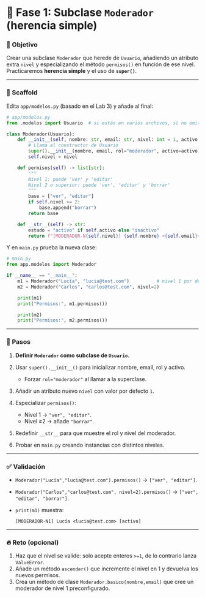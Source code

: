 # 🔹 Fase 1: Subclase `Moderador` (herencia simple)

### 🎯 Objetivo

Crear una subclase `Moderador` que herede de `Usuario`, añadiendo un atributo extra `nivel` y especializando el método `permisos()` en función de ese nivel. Practicaremos **herencia simple** y el uso de **`super()`**.

---

### 🧱 Scaffold

Edita `app/modelos.py` (basado en el Lab 3) y añade al final:

```python
# app/modelos.py
from .modelos import Usuario  # si estás en varios archivos, si no omite esta línea

class Moderador(Usuario):
    def __init__(self, nombre: str, email: str, nivel: int = 1, activo: bool = True):
        # Llama al constructor de Usuario
        super().__init__(nombre, email, rol="moderador", activo=activo)
        self.nivel = nivel

    def permisos(self) -> list[str]:
        """
        Nivel 1: puede 'ver' y 'editar'
        Nivel 2 o superior: puede 'ver', 'editar' y 'borrar'
        """
        base = ["ver", "editar"]
        if self.nivel >= 2:
            base.append("borrar")
        return base

    def __str__(self) -> str:
        estado = "activo" if self.activo else "inactivo"
        return f"[MODERADOR-N{self.nivel}] {self.nombre} <{self.email}> [{estado}]"
```

Y en `main.py` prueba la nueva clase:

```python
# main.py
from app.modelos import Moderador

if __name__ == "__main__":
    m1 = Moderador("Lucía", "lucia@test.com")          # nivel 1 por defecto
    m2 = Moderador("Carlos", "carlos@test.com", nivel=2)

    print(m1)
    print("Permisos:", m1.permisos())

    print(m2)
    print("Permisos:", m2.permisos())
```

---

### 🧭 Pasos

1. **Definir `Moderador` como subclase de `Usuario`.**
2. Usar `super().__init__()` para inicializar nombre, email, rol y activo.

   * Forzar `rol="moderador"` al llamar a la superclase.
3. Añadir un atributo nuevo `nivel` con valor por defecto `1`.
4. Especializar `permisos()`:

   * Nivel 1 → `"ver", "editar"`.
   * Nivel ≥2 → añade `"borrar"`.
5. Redefinir `__str__` para que muestre el rol y nivel del moderador.
6. Probar en `main.py` creando instancias con distintos niveles.

---

### ✅ Validación

* `Moderador("Lucía","lucia@test.com").permisos()` → `["ver", "editar"]`.
* `Moderador("Carlos","carlos@test.com", nivel=2).permisos()` → `["ver", "editar", "borrar"]`.
* `print(m1)` muestra:

  ```
  [MODERADOR-N1] Lucía <lucia@test.com> [activo]
  ```

---

### 🔥 Reto (opcional)

1. Haz que el nivel se valide: solo acepte enteros `>=1`, de lo contrario lanza `ValueError`.
2. Añade un método `ascender()` que incremente el nivel en 1 y devuelva los nuevos permisos.
3. Crea un método de clase `Moderador.basico(nombre,email)` que cree un moderador de nivel 1 preconfigurado.
